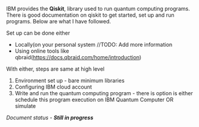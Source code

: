 IBM provides the **Qiskit**, library used to run quantum computing programs. 
There is good documentation on qiskit to get started, set up and run programs.
Below are what I have followed.

Set up can be done either 
- Locally(on your personal system //TODO: Add more information
- Using online tools like qbraid(https://docs.qbraid.com/home/introduction) 

With either, steps are same at high level
1. Environment set up - bare minimum libraries
2. Configuring IBM cloud account
3. Write and run the quantum computing program - there is option is either schedule this program execution on IBM Quantum Computer OR simulate


_Document status - **Still in progress**_

